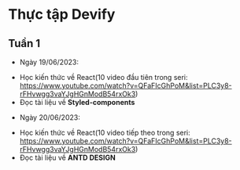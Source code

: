 # Thực tập Devify

## Tuần 1
- Ngày 19/06/2023:
 + Học kiến thức về React(10 video đầu tiên trong seri: https://www.youtube.com/watch?v=QFaFIcGhPoM&list=PLC3y8-rFHvwgg3vaYJgHGnModB54rxOk3)
 + Đọc tài liệu về **Styled-components**
- Ngày 20/06/2023:
 + Học kiến thức về React(10 video tiếp theo trong seri: https://www.youtube.com/watch?v=QFaFIcGhPoM&list=PLC3y8-rFHvwgg3vaYJgHGnModB54rxOk3)
 + Đọc tài liệu về **ANTD DESIGN**
